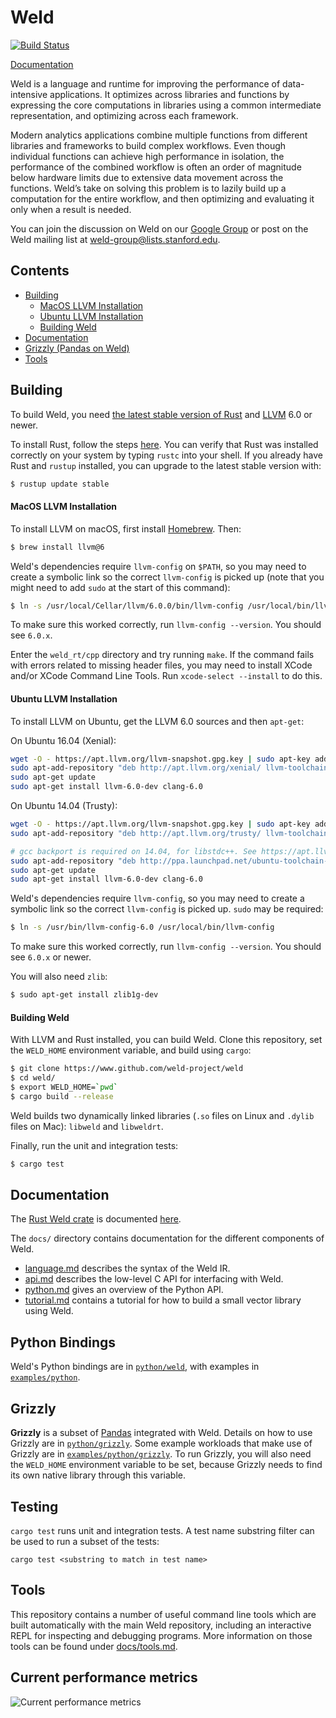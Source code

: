 # Weld

[![Build Status](https://travis-ci.org/weld-project/weld.svg?branch=master)](https://travis-ci.org/weld-project/weld)

[Documentation](https://www.weld.rs/docs/weld/)

Weld is a language and runtime for improving the performance of data-intensive applications. It optimizes across libraries and functions by expressing the core computations in libraries using a common intermediate representation, and optimizing across each framework.

Modern analytics applications combine multiple functions from different libraries and frameworks to build complex workflows. Even though individual functions can achieve high performance in isolation, the performance of the combined workflow is often an order of magnitude below hardware limits due to extensive data movement across the functions. Weld’s take on solving this problem is to lazily build up a computation for the entire workflow, and then optimizing and evaluating it only when a result is needed.

You can join the discussion on Weld on our [Google Group](https://groups.google.com/forum/#!forum/weld-users) or post on the Weld mailing list at [weld-group@lists.stanford.edu](mailto:weld-group@lists.stanford.edu).

## Contents

  * [Building](#building)
      - [MacOS LLVM Installation](#macos-llvm-installation)
      - [Ubuntu LLVM Installation](#ubuntu-llvm-installation)
      - [Building Weld](#building-weld)
  * [Documentation](#documentation)
  * [Grizzly (Pandas on Weld)](#grizzly)
  * [Tools](#tools)

## Building

To build Weld, you need [the latest stable version of Rust](http://rust-lang.org) and [LLVM](http://llvm.org) 6.0 or newer.

To install Rust, follow the steps [here](https://rustup.rs). You can verify that Rust was installed correctly on your system by typing `rustc` into your shell. If you already have Rust and  `rustup` installed, you can upgrade to the latest stable version with:

```bash
$ rustup update stable
```

#### MacOS LLVM Installation

To install LLVM on macOS, first install [Homebrew](https://brew.sh/). Then:

```bash
$ brew install llvm@6
```

Weld's dependencies require `llvm-config` on `$PATH`, so you may need to create a symbolic link so the correct `llvm-config` is picked up (note that you might need to add `sudo` at the start of this command):

```bash
$ ln -s /usr/local/Cellar/llvm/6.0.0/bin/llvm-config /usr/local/bin/llvm-config
```

To make sure this worked correctly, run `llvm-config --version`. You should see `6.0.x`.

Enter the `weld_rt/cpp` directory and try running `make`. If the command fails with errors related to missing header files, you may need to install XCode and/or XCode Command Line Tools. Run `xcode-select --install` to do this.

#### Ubuntu LLVM Installation

To install LLVM on Ubuntu, get the LLVM 6.0 sources and then `apt-get`:

On Ubuntu 16.04 (Xenial):
```bash
wget -O - https://apt.llvm.org/llvm-snapshot.gpg.key | sudo apt-key add -
sudo apt-add-repository "deb http://apt.llvm.org/xenial/ llvm-toolchain-xenial-6.0 main"
sudo apt-get update
sudo apt-get install llvm-6.0-dev clang-6.0
```
On Ubuntu 14.04 (Trusty):
```bash
wget -O - https://apt.llvm.org/llvm-snapshot.gpg.key | sudo apt-key add -
sudo apt-add-repository "deb http://apt.llvm.org/trusty/ llvm-toolchain-trusty-6.0 main"

# gcc backport is required on 14.04, for libstdc++. See https://apt.llvm.org/
sudo apt-add-repository "deb http://ppa.launchpad.net/ubuntu-toolchain-r/test/ubuntu trusty main"
sudo apt-get update
sudo apt-get install llvm-6.0-dev clang-6.0
```

Weld's dependencies require `llvm-config`, so you may need to create a symbolic link so the correct `llvm-config` is picked up. `sudo` may be required:

```bash
$ ln -s /usr/bin/llvm-config-6.0 /usr/local/bin/llvm-config
```

To make sure this worked correctly, run `llvm-config --version`. You should see `6.0.x` or newer.

You will also need `zlib`:

```bash
$ sudo apt-get install zlib1g-dev
```

#### Building Weld

With LLVM and Rust installed, you can build Weld. Clone this repository, set the `WELD_HOME` environment variable, and build using `cargo`:

```bash
$ git clone https://www.github.com/weld-project/weld
$ cd weld/
$ export WELD_HOME=`pwd`
$ cargo build --release
```
Weld builds two dynamically linked libraries (`.so` files on Linux and `.dylib` files on Mac): `libweld` and `libweldrt`.

Finally, run the unit and integration tests:

```bash
$ cargo test
```

## Documentation

The [Rust Weld crate](https://crates.io/crates/weld) is documented [here](https://www.weld.rs/docs/weld/).

The `docs/` directory contains documentation for the different components of Weld.

* [language.md](https://github.com/weld-project/weld/blob/master/docs/language.md) describes the syntax of the Weld IR.
* [api.md](https://github.com/weld-project/weld/blob/master/docs/api.md) describes the low-level C API for interfacing with Weld.
* [python.md](https://github.com/weld-project/weld/blob/master/docs/python.md) gives an overview of the Python API.
* [tutorial.md](https://github.com/weld-project/weld/blob/master/docs/tutorial.md) contains a tutorial for how to build a small vector library using Weld.

## Python Bindings

Weld's Python bindings are in [`python/weld`](https://github.com/weld-project/weld/tree/master/python/weld), with examples in [`examples/python`](https://github.com/weld-project/weld/tree/master/examples/python).

## Grizzly

**Grizzly** is a subset of [Pandas](http://pandas.pydata.org/) integrated with Weld. Details on how to use Grizzly are in
[`python/grizzly`](https://github.com/weld-project/weld/tree/master/python/grizzly).
Some example workloads that make use of Grizzly are in [`examples/python/grizzly`](https://github.com/weld-project/weld/tree/master/examples/python/grizzly).
To run Grizzly, you will also need the `WELD_HOME` environment variable to be set, because Grizzly needs to find its own native library through this variable.

## Testing

`cargo test` runs unit and integration tests. A test name substring filter can be used to run a subset of the tests:

   ```
   cargo test <substring to match in test name>
   ```

## Tools

This repository contains a number of useful command line tools which are built
automatically with the main Weld repository, including an interactive REPL for
inspecting and debugging programs.  More information on those tools can be
found under [docs/tools.md](https://github.com/weld-project/weld/tree/master/docs/tools.md).

## Current performance metrics

![Current performance metrics](https://s3-us-west-2.amazonaws.com/weld-travis-ci/master/performance.png)

